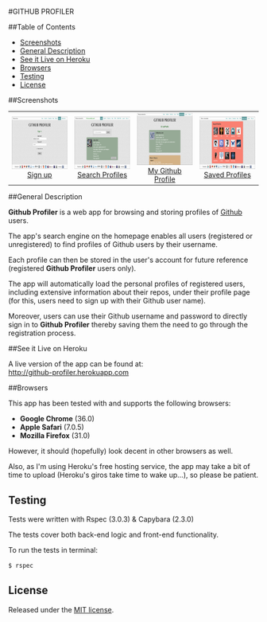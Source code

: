#GITHUB PROFILER 

##Table of Contents

* [Screenshots](#screenshots)
* [General Description](#general-description)
* [See it Live on Heroku](#see-it-live-on-heroku)
* [Browsers](#browsers)
* [Testing](#testing)
* [License](#license)


##Screenshots

<table>
	<tr>
		<td align="center" width=25% >
			<a href="https://raw.githubusercontent.com/nadavmatalon/github-profiler/master/app/assets/images/app_screenshot_1.png">
				<img src="app/assets/images/app_screenshot_1.png" height="105px" />
				Sign up
			</a>
		</td>
		<td align="center" width=25% >
			<a href="https://raw.githubusercontent.com/nadavmatalon/github-profiler/master/app/assets/images/app_screenshot_2.png">
				<img src="app/assets/images/app_screenshot_2.png" height="105px" />
				Search Profiles
			</a>
		</td>
		<td align="center" width=25% >
			<a href="https://raw.githubusercontent.com/nadavmatalon/github-profiler/master/app/assets/images/app_screenshot_3.png">
				<img src="app/assets/images/app_screenshot_3.png" height="105px" />
				My Github Profile
			</a>
		</td>
		<td align="center" width=25% >
			<a href="https://raw.githubusercontent.com/nadavmatalon/github-profiler/master/app/assets/images/app_screenshot_4.png">
				<img src="app/assets/images/app_screenshot_4.png" height="105px" />
				Saved Profiles
			</a>
		</td>
	</tr>
</table>


##General Description

<p><strong>Github Profiler</strong> is a web app for browsing and storing profiles of 
<a href="http://www.github.com">Github</a> users.</p> 

<p>The app's search engine on the homepage enables all users (registered or 
unregistered) to find profiles of Github users by their username.</p>

<p>Each profile can then be stored in the user's account for future reference (registered
<strong>Github Profiler</strong> users only).</p> 

<p>The app will automatically load the personal profiles of registered users,
including extensive information about their repos, under their profile page
(for this, users need to sign up with their Github user name).</p>

<p>Moreover, users can use their Github username and password to directly sign in to
<strong>Github Profiler</strong> thereby saving them the need to go through
the registration process.</p>


##See it Live on Heroku

A live version of the app can be found at:<br>
http://github-profiler.herokuapp.com


##Browsers

 This app has been tested with and supports the following browsers:

* __Google Chrome__ (36.0)
* __Apple Safari__ (7.0.5)
* __Mozilla Firefox__ (31.0)

However, it should (hopefully) look decent in other browsers as well.

Also, as I'm using Heroku's free hosting service, the app may take a bit of time to upload 
(Heroku's giros take time to wake up...), so please be patient.


##  Testing

Tests were written with Rspec (3.0.3) & Capybara (2.3.0)<br>

The tests cover both back-end logic and front-end functionality.

To run the tests in terminal: 

~~~bash
$ rspec
~~~


##  License

<p>Released under the <a href="http://www.opensource.org/licenses/MIT">MIT license</a>.</p>

